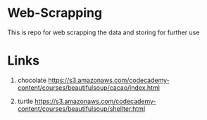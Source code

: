 # Web-Scrapping
This is repo for web scrapping the data and storing for further use
# Links
1. chocolate 
https://s3.amazonaws.com/codecademy-content/courses/beautifulsoup/cacao/index.html

2. turtle
https://s3.amazonaws.com/codecademy-content/courses/beautifulsoup/shellter.html
